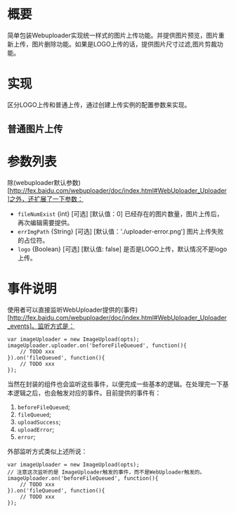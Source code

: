 # 概要
简单包装Webuploader实现统一样式的图片上传功能。并提供图片预览，图片重新上传，图片删除功能。如果是LOGO上传的话，提供图片尺寸过滤,图片剪裁功能。

# 实现
区分LOGO上传和普通上传，通过创建上传实例的配置参数来实现。

## 普通图片上传



# 参数列表
除(webuploader默认参数)[http://fex.baidu.com/webuploader/doc/index.html#WebUploader_Uploader]之外，还扩展了一下参数：
- `fileNumExist` {int} [可选] [默认值：0] 已经存在的图片数量，图片上传后，再次编辑需要提供。
- `errImgPath` {String} [可选] [默认值：'./uploader-error.png'] 图片上传失败的占位符。
- `logo` {Boolean} [可选] [默认值: false] 是否是LOGO上传，默认情况不是logo上传。


# 事件说明
使用者可以直接监听WebUploader提供的(事件)[http://fex.baidu.com/webuploader/doc/index.html#WebUploader_Uploader_events]。监听方式是：
```
var imageUploader = new ImageUpload(opts);
imageUploader.uploader.on('beforeFileQueued', function(){
    // TODO xxx
}).on('fileQueued', function(){
    // TODO xxx
});
```
当然在封装的组件也会监听这些事件，以便完成一些基本的逻辑。在处理完一下基本逻辑之后，也会触发对应的事件。目前提供的事件有：
1. `beforeFileQueued`;
2. `fileQueued`;
3. `uploadSuccess`;
4. `uploadError`;
5. `error`;

外部监听方式类似上述所说：
```
var imageUploader = new ImageUpload(opts);
// 注意这次监听的是 ImageUploader触发的事件，而不是WebUploader触发的。
imageUploader.on('beforeFileQueued', function(){
    // TODO xxx
}).on('fileQueued', function(){
    // TODO xxx
});
```
